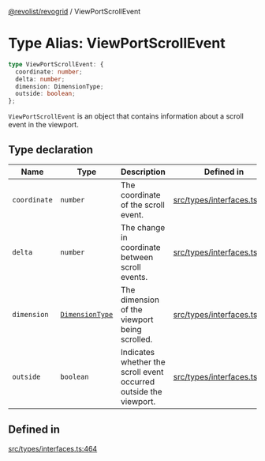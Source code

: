 [@revolist/revogrid](README.md) / ViewPortScrollEvent

# Type Alias: ViewPortScrollEvent

```ts
type ViewPortScrollEvent: {
  coordinate: number;
  delta: number;
  dimension: DimensionType;
  outside: boolean;
};
```

`ViewPortScrollEvent` is an object that contains information about a scroll
event in the viewport.

## Type declaration

| Name | Type | Description | Defined in |
| ------ | ------ | ------ | ------ |
| `coordinate` | `number` | The coordinate of the scroll event. | [src/types/interfaces.ts:472](https://github.com/revolist/revogrid/blob/93978cbf92b3c4002586c5528517b1ce86d856d9/src/types/interfaces.ts#L472) |
| `delta` | `number` | The change in coordinate between scroll events. | [src/types/interfaces.ts:476](https://github.com/revolist/revogrid/blob/93978cbf92b3c4002586c5528517b1ce86d856d9/src/types/interfaces.ts#L476) |
| `dimension` | [`DimensionType`](TypeAlias.DimensionType.md) | The dimension of the viewport being scrolled. | [src/types/interfaces.ts:468](https://github.com/revolist/revogrid/blob/93978cbf92b3c4002586c5528517b1ce86d856d9/src/types/interfaces.ts#L468) |
| `outside` | `boolean` | Indicates whether the scroll event occurred outside the viewport. | [src/types/interfaces.ts:480](https://github.com/revolist/revogrid/blob/93978cbf92b3c4002586c5528517b1ce86d856d9/src/types/interfaces.ts#L480) |

## Defined in

[src/types/interfaces.ts:464](https://github.com/revolist/revogrid/blob/93978cbf92b3c4002586c5528517b1ce86d856d9/src/types/interfaces.ts#L464)
